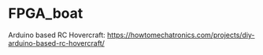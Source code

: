 # FPGA_boat
Arduino based RC Hovercraft: https://howtomechatronics.com/projects/diy-arduino-based-rc-hovercraft/

